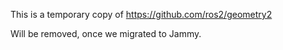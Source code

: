 This is a temporary copy of https://github.com/ros2/geometry2

Will be removed, once we migrated to Jammy.